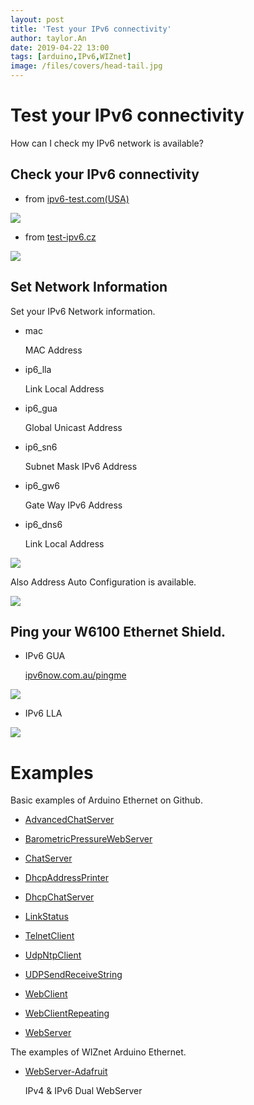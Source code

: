 ```yaml
---
layout: post
title: 'Test your IPv6 connectivity'
author: taylor.An
date: 2019-04-22 13:00
tags: [arduino,IPv6,WIZnet]
image: /files/covers/head-tail.jpg
---
```


<a id="forkme" href="https://github.com/Wiznet/Ethernet/tree/IPv6"></a>

# Test your IPv6 connectivity

How can I check my IPv6 network is available?

## Check your IPv6 connectivity

* from [ipv6-test.com(USA)](http://ipv6-test.com)

![](https://raw.githubusercontent.com/wiki/Wiznet/Ethernet/Jpg/IPv6/ipv6-test.com.JPG)

* from [test-ipv6.cz](http://www.test-ipv6.cz/)

![](https://raw.githubusercontent.com/wiki/Wiznet/Ethernet/Jpg/IPv6/test-ipv6.cz.JPG)

## Set Network Information

Set your IPv6 Network information.

* mac

    MAC Address

* ip6_lla

    Link Local Address

* ip6_gua

    Global Unicast Address

* ip6_sn6

    Subnet Mask IPv6 Address
    
* ip6_gw6

    Gate Way IPv6 Address
    
* ip6_dns6

    Link Local Address

![](https://github.com/Wiznet/Ethernet/wiki/Jpg/IPv6/ChatServer/2-IDE-SetNetworkInformation.JPG)

Also Address Auto Configuration is available.

![](https://github.com/Wiznet/Ethernet/wiki/Jpg/IPv6/AddressAutoConfiguration.JPG)

## Ping your W6100 Ethernet Shield.

* IPv6 GUA

    [ipv6now.com.au/pingme](http://www.ipv6now.com.au/pingme.php)

![](https://raw.githubusercontent.com/wiki/Wiznet/Ethernet/Jpg/IPv6/IPv6NOW.JPG)

* IPv6 LLA

![](https://raw.githubusercontent.com/wiki/Wiznet/Ethernet/Jpg/IPv6/CommandPromptPing6.JPG)

# Examples

Basic examples of Arduino Ethernet on Github.

* [AdvancedChatServer](https://github.com/Wiznet/Ethernet/wiki/AdvancedChatServer)

* [BarometricPressureWebServer](https://github.com/Wiznet/Ethernet/wiki/BarometricPressureWebServer)

* [ChatServer](https://github.com/Wiznet/Ethernet/wiki/ChatServer)

* [DhcpAddressPrinter](https://github.com/Wiznet/Ethernet/wiki/DhcpAddressPrinter)

* [DhcpChatServer](https://github.com/Wiznet/Ethernet/wiki/DhcpChatServer)

* [LinkStatus](https://github.com/Wiznet/Ethernet/wiki/LinkStatus)

* [TelnetClient](https://github.com/Wiznet/Ethernet/wiki/TelnetClient)

* [UdpNtpClient](https://github.com/Wiznet/Ethernet/wiki/UdpNtpClient)

* [UDPSendReceiveString](https://github.com/Wiznet/Ethernet/wiki/UDPSendReceiveString)

* [WebClient](https://github.com/Wiznet/Ethernet/wiki/WebClient)

* [WebClientRepeating](https://github.com/Wiznet/Ethernet/wiki/WebClientRepeating)

* [WebServer](https://github.com/Wiznet/Ethernet/wiki/WebServer)

The examples of WIZnet Arduino Ethernet.

* [WebServer-Adafruit](https://github.com/WIZnet-ArduinoEthernet/WebServer-Adafruit)

    IPv4 & IPv6 Dual WebServer

    